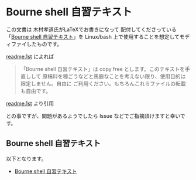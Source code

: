 # Bourne shell 自習テキスト

この文書は 木村孝道氏がLaTeXでお書きになって 配付してくださっている「[Bourne shell 自習テキスト](http://lagendra.s.kanazawa-u.ac.jp/ogurisu/manuals/sh-text/sh/index.html)」を Linux/bash 上で使用することを想定してモディファイしたものです。

[readme.1st](http://lagendra.s.kanazawa-u.ac.jp/ogurisu/manuals/sh-text/readme.1st) によれば

> 「Bourne shell 自習テキスト」は copy free とします。このテキストを手直しして
> 原稿料を稼ごうなどと馬鹿なことを考えない限り、使用目的は限定しません。自由に
> ご利用ください。もちろんこれらファイルの転載も自由です。

[readme.1st](http://lagendra.s.kanazawa-u.ac.jp/ogurisu/manuals/sh-text/readme.1st) より引用

との事ですが、問題があるようでしたら Issue などでご指摘頂けますと幸いです。

## Bourne shell 自習テキスト

以下となります。

- [Bourne shell 自習テキスト](https://github.com/yamanetoshi/BashSelfStudyText/blob/master/sh-text.md)
